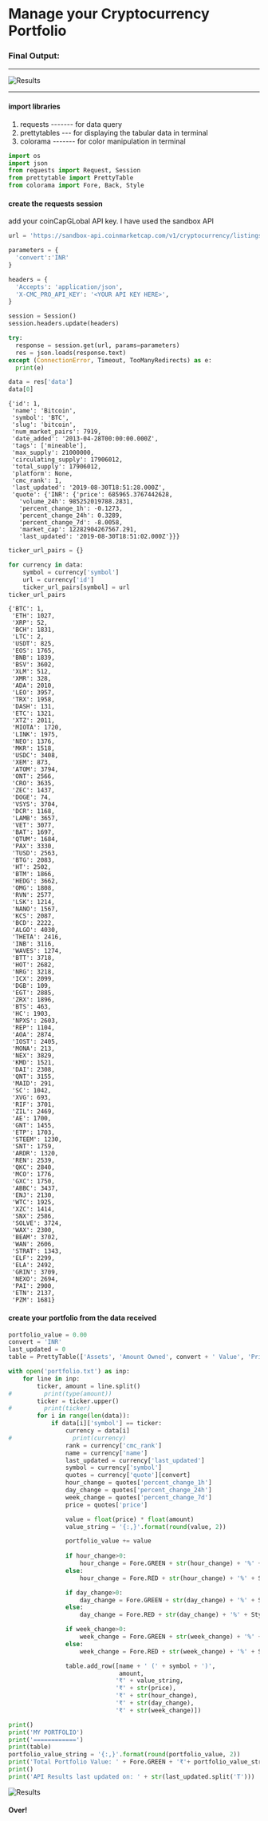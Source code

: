 # Manage your Cryptocurrency Portfolio

### Final Output:
---

![Results](res_portfolio.png)

---

#### import libraries
1. requests ------- for data query
1. prettytables --- for displaying the tabular data in terminal
1. colorama ------- for color manipulation in terminal 

```python
import os
import json
from requests import Request, Session
from prettytable import PrettyTable
from colorama import Fore, Back, Style
```

#### create the requests session
add your coinCapGLobal API key.
I have used the sandbox API


```python
url = 'https://sandbox-api.coinmarketcap.com/v1/cryptocurrency/listings/latest'

parameters = {
  'convert':'INR'
}

headers = {
  'Accepts': 'application/json',
  'X-CMC_PRO_API_KEY': '<YOUR API KEY HERE>',
}

session = Session()
session.headers.update(headers)
```


```python
try:
  response = session.get(url, params=parameters)
  res = json.loads(response.text)
except (ConnectionError, Timeout, TooManyRedirects) as e:
  print(e)
```

```python
data = res['data']
data[0]
```




    {'id': 1,
     'name': 'Bitcoin',
     'symbol': 'BTC',
     'slug': 'bitcoin',
     'num_market_pairs': 7919,
     'date_added': '2013-04-28T00:00:00.000Z',
     'tags': ['mineable'],
     'max_supply': 21000000,
     'circulating_supply': 17906012,
     'total_supply': 17906012,
     'platform': None,
     'cmc_rank': 1,
     'last_updated': '2019-08-30T18:51:28.000Z',
     'quote': {'INR': {'price': 685965.3767442628,
       'volume_24h': 985252019788.2831,
       'percent_change_1h': -0.1273,
       'percent_change_24h': 0.3289,
       'percent_change_7d': -8.0058,
       'market_cap': 12282904267567.291,
       'last_updated': '2019-08-30T18:51:02.000Z'}}}




```python
ticker_url_pairs = {}

for currency in data:
    symbol = currency['symbol']
    url = currency['id']
    ticker_url_pairs[symbol] = url
ticker_url_pairs
```




    {'BTC': 1,
     'ETH': 1027,
     'XRP': 52,
     'BCH': 1831,
     'LTC': 2,
     'USDT': 825,
     'EOS': 1765,
     'BNB': 1839,
     'BSV': 3602,
     'XLM': 512,
     'XMR': 328,
     'ADA': 2010,
     'LEO': 3957,
     'TRX': 1958,
     'DASH': 131,
     'ETC': 1321,
     'XTZ': 2011,
     'MIOTA': 1720,
     'LINK': 1975,
     'NEO': 1376,
     'MKR': 1518,
     'USDC': 3408,
     'XEM': 873,
     'ATOM': 3794,
     'ONT': 2566,
     'CRO': 3635,
     'ZEC': 1437,
     'DOGE': 74,
     'VSYS': 3704,
     'DCR': 1168,
     'LAMB': 3657,
     'VET': 3077,
     'BAT': 1697,
     'QTUM': 1684,
     'PAX': 3330,
     'TUSD': 2563,
     'BTG': 2083,
     'HT': 2502,
     'BTM': 1866,
     'HEDG': 3662,
     'OMG': 1808,
     'RVN': 2577,
     'LSK': 1214,
     'NANO': 1567,
     'KCS': 2087,
     'BCD': 2222,
     'ALGO': 4030,
     'THETA': 2416,
     'INB': 3116,
     'WAVES': 1274,
     'BTT': 3718,
     'HOT': 2682,
     'NRG': 3218,
     'ICX': 2099,
     'DGB': 109,
     'EGT': 2885,
     'ZRX': 1896,
     'BTS': 463,
     'HC': 1903,
     'NPXS': 2603,
     'REP': 1104,
     'AOA': 2874,
     'IOST': 2405,
     'MONA': 213,
     'NEX': 3829,
     'KMD': 1521,
     'DAI': 2308,
     'QNT': 3155,
     'MAID': 291,
     'SC': 1042,
     'XVG': 693,
     'RIF': 3701,
     'ZIL': 2469,
     'AE': 1700,
     'GNT': 1455,
     'ETP': 1703,
     'STEEM': 1230,
     'SNT': 1759,
     'ARDR': 1320,
     'REN': 2539,
     'QKC': 2840,
     'MCO': 1776,
     'GXC': 1750,
     'ABBC': 3437,
     'ENJ': 2130,
     'WTC': 1925,
     'XZC': 1414,
     'SNX': 2586,
     'SOLVE': 3724,
     'WAX': 2300,
     'BEAM': 3702,
     'WAN': 2606,
     'STRAT': 1343,
     'ELF': 2299,
     'ELA': 2492,
     'GRIN': 3709,
     'NEXO': 2694,
     'PAI': 2900,
     'ETN': 2137,
     'PZM': 1681}



#### create your portfolio from the data received


```python
portfolio_value = 0.00
convert = 'INR'
last_updated = 0
table = PrettyTable(['Assets', 'Amount Owned', convert + ' Value', 'Price', '1H Change', '24H Change', '7D Change'])
```


```python
with open('portfolio.txt') as inp:
    for line in inp:
        ticker, amount = line.split()
#         print(type(amount))
        ticker = ticker.upper()
#         print(ticker)
        for i in range(len(data)):
            if data[i]['symbol'] == ticker:
                currency = data[i]
#                 print(currency)
                rank = currency['cmc_rank']
                name = currency['name']
                last_updated = currency['last_updated']
                symbol = currency['symbol']
                quotes = currency['quote'][convert]
                hour_change = quotes['percent_change_1h']
                day_change = quotes['percent_change_24h']
                week_change = quotes['percent_change_7d']
                price = quotes['price']

                value = float(price) * float(amount)
                value_string = '{:,}'.format(round(value, 2))

                portfolio_value += value
                
                if hour_change>0:
                    hour_change = Fore.GREEN + str(hour_change) + '%' + Style.RESET_ALL
                else:
                    hour_change = Fore.RED + str(hour_change) + '%' + Style.RESET_ALL

                if day_change>0:
                    day_change = Fore.GREEN + str(day_change) + '%' + Style.RESET_ALL
                else:
                    day_change = Fore.RED + str(day_change) + '%' + Style.RESET_ALL

                if week_change>0:
                    week_change = Fore.GREEN + str(week_change) + '%' + Style.RESET_ALL
                else:
                    week_change = Fore.RED + str(week_change) + '%' + Style.RESET_ALL

                table.add_row([name + ' (' + symbol + ')',
                               amount,
                              '₹' + value_string,
                              '₹' + str(price),
                              '₹' + str(hour_change),
                              '₹' + str(day_change),
                              '₹' + str(week_change)])
```


```python
print()
print('MY PORTFOLIO')
print('============')
print(table)
portfolio_value_string = '{:,}'.format(round(portfolio_value, 2))
print('Total Portfolio Value: ' + Fore.GREEN + '₹'+ portfolio_value_string + Style.RESET_ALL)
print()
print('API Results last updated on: ' + str(last_updated.split('T')))
```
![Results](res_portfolio.png)


#### Over!

